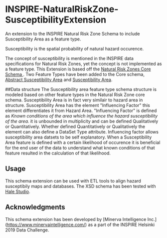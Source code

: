 # INSPIRE-NaturalRiskZone-SusceptibilityExtension
An extension to the INSPIRE Natural Risk Zone Schema to include Susceptibility Area as a feature type.  

Susceptibility is the spatial probability of natural hazard occurence.

The concept of susceptibility is mentioned in the INSPIRE data specifications for Natural Risk Zones, yet the concept is not implemented as a feature type. 
This Extension is based off the [Natural Risk Zones Core Schema ](https://inspire.ec.europa.eu/schemas/nz-core/4.0/). Two Feature Types have been added to the Core schema, [Abstract Susceptibility Area](http://minerva.codes/featureconcept/AbstractSusceptibilityArea) and [Susceptibility Area](minerva.codes/featureconcept/SusceptibilityArea).

##Data structure
The Susceptibility area feature type schema structure is modeled based on other feature types in the Natural Risk Zone core schema. Susceptibility Area is in fact very similair to hazard area in structure. Susceptibility Area has the element "Influencing Factor" this element differentiates it from Hazard Area. "Influencing Factor" is defined as *Known conditions of the area which influence the hazard susceptibility of the area.* it is unbounded in multiplicity and can be defined Qualitatively or Quantitatively. Whether defined Quantitatively or Qualitatively the element can also define a DataSet Type attribute. Influencing factor allows susceptibility area datsets to be self explanatory. When a Susceptibility Area feature is defined with a certain likelihood of occurence it is beneficial for the end user of the data to understand what known conditions of that feature resulted in the calculation of that likelihood. 

## Usage
This schema extension can be used with ETL tools to align hazard susceptibily maps and databases. The XSD schema has been tested with [Hale Studio](https://www.wetransform.to/products/halestudio/). 

## Acknowledgments
This schema extension has been developed by [Minerva Intelligence Inc.] (https://www.minervaintelligence.com/) as a part of the INSPIRE Helsinki 2019 Data Challenge. 
